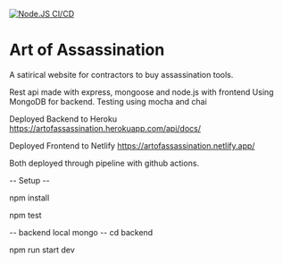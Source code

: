 [![Node.JS CI/CD](https://github.com/BenjaminKing1337/fullstack_project-ArtOfAssassination/actions/workflows/main.yml/badge.svg)](https://github.com/BenjaminKing1337/fullstack_project-ArtOfAssassination/actions/workflows/main.yml)

# Art of Assassination

A satirical website for contractors to buy assassination tools.

Rest api made with express, mongoose and node.js with frontend
Using MongoDB for backend.
Testing using mocha and chai

Deployed Backend to Heroku
https://artofassassination.herokuapp.com/api/docs/

Deployed Frontend to Netlify
https://artofassassination.netlify.app/

Both deployed through pipeline with github actions.




-- Setup --

npm install

npm test

-- backend local mongo --
cd backend

npm run start dev
